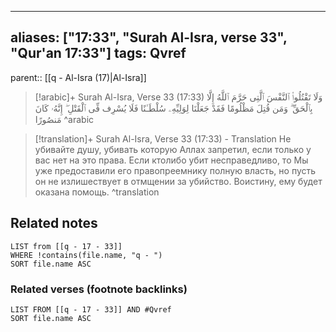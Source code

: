 
---
aliases: ["17:33", "Surah Al-Isra, verse 33", "Qur'an 17:33"]
tags: Qvref
---

parent:: [[q - Al-Isra (17)|Al-Isra]]

> [!arabic]+ Surah Al-Isra, Verse 33 (17:33)
> <span class="quran-arabic">وَلَا تَقْتُلُوا۟ ٱلنَّفْسَ ٱلَّتِى حَرَّمَ ٱللَّهُ إِلَّا بِٱلْحَقِّ ۗ وَمَن قُتِلَ مَظْلُومًا فَقَدْ جَعَلْنَا لِوَلِيِّهِۦ سُلْطَـٰنًا فَلَا يُسْرِف فِّى ٱلْقَتْلِ ۖ إِنَّهُۥ كَانَ مَنصُورًا</span>
^arabic

> [!translation]+ Surah Al-Isra, Verse 33 (17:33) - Translation
> Не убивайте душу, убивать которую Аллах запретил, если только у вас нет на это права. Если ктолибо убит несправедливо, то Мы уже предоставили его правопреемнику полную власть, но пусть он не излишествует в отмщении за убийство. Воистину, ему будет оказана помощь.
^translation



## Related notes
```dataview
LIST from [[q - 17 - 33]]
WHERE !contains(file.name, "q - ")
SORT file.name ASC
```

### Related verses (footnote backlinks)
```dataview
LIST FROM [[q - 17 - 33]] AND #Qvref
SORT file.name ASC
```

